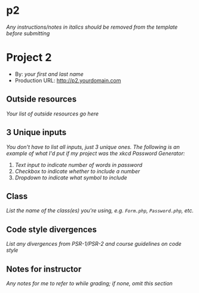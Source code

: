 # p2
*Any instructions/notes in italics should be removed from the template before submitting* 

# Project 2
+ By: *your first and last name*
+ Production URL: <http://p2.yourdomain.com>

## Outside resources
*Your list of outside resources go here*

## 3 Unique inputs
*You don't have to list all inputs, just 3 unique ones. The following is an example of what I'd put if my project was the xkcd Password Generator:*

1. *Text input to indicate number of words in password*
2. *Checkbox to indicate whether to include a number*
3. *Dropdown to indicate what symbol to include*

## Class
*List the name of the class(es) you're using, e.g. `Form.php`, `Password.php`, etc.*

## Code style divergences
*List any divergences from PSR-1/PSR-2 and course guidelines on code style*

## Notes for instructor
*Any notes for me to refer to while grading; if none, omit this section*

